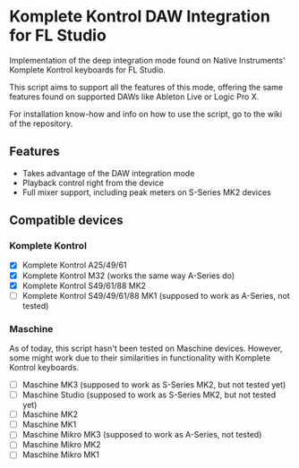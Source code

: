 # Komplete Kontrol DAW Integration for FL Studio
Implementation of the deep integration mode found on Native Instruments' Komplete Kontrol keyboards for FL Studio.

This script aims to support all the features of this mode, offering the same features found on supported DAWs like Ableton Live or Logic Pro X.

For installation know-how and info on how to use the script, go to the wiki of the repository.

## Features
 - Takes advantage of the DAW integration mode
 - Playback control right from the device
 - Full mixer support, including peak meters on S-Series MK2 devices

## Compatible devices
### Komplete Kontrol
 - [x] Komplete Kontrol A25/49/61
 - [x] Komplete Kontrol M32 (works the same way A-Series do)
 - [x] Komplete Kontrol S49/61/88 MK2
 - [ ] Komplete Kontrol S49/49/61/88 MK1 (supposed to work as A-Series, not tested)
### Maschine
As of today, this script hasn't been tested on Maschine devices. However, some might work due to their similarities in functionality with Komplete Kontrol keyboards.
 - [ ] Maschine MK3 (supposed to work as S-Series MK2, but not tested yet)
 - [ ] Maschine Studio (supposed to work as S-Series MK2, but not tested yet)
 - [ ] Maschine MK2
 - [ ] Maschine MK1
 - [ ] Maschine Mikro MK3 (supposed to work as A-Series, not tested)
 - [ ] Maschine Mikro MK2
 - [ ] Maschine Mikro MK1
